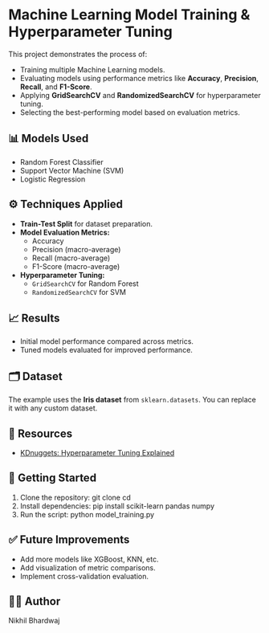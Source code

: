 # Machine Learning Model Training & Hyperparameter Tuning

This project demonstrates the process of:
- Training multiple Machine Learning models.
- Evaluating models using performance metrics like **Accuracy**, **Precision**, **Recall**, and **F1-Score**.
- Applying **GridSearchCV** and **RandomizedSearchCV** for hyperparameter tuning.
- Selecting the best-performing model based on evaluation metrics.

## 📊 Models Used
- Random Forest Classifier
- Support Vector Machine (SVM)
- Logistic Regression

## ⚙️ Techniques Applied
- **Train-Test Split** for dataset preparation.
- **Model Evaluation Metrics:** 
  - Accuracy
  - Precision (macro-average)
  - Recall (macro-average)
  - F1-Score (macro-average)
- **Hyperparameter Tuning:** 
  - `GridSearchCV` for Random Forest
  - `RandomizedSearchCV` for SVM

## 📈 Results
- Initial model performance compared across metrics.
- Tuned models evaluated for improved performance.

## 🗂 Dataset
The example uses the **Iris dataset** from `sklearn.datasets`. You can replace it with any custom dataset.

## 🔗 Resources
- [KDnuggets: Hyperparameter Tuning Explained](https://www.kdnuggets.com/hyperparameter-tuning-gridsearchcv-and-randomizedsearchcv-explained)

## 🏁 Getting Started
1. Clone the repository:
git clone <repository-url>
cd <repository-folder>
2. Install dependencies:
pip install scikit-learn pandas numpy
3. Run the script:
python model_training.py

## ✅ Future Improvements
- Add more models like XGBoost, KNN, etc.
- Add visualization of metric comparisons.
- Implement cross-validation evaluation.

## 👨‍💻 Author
Nikhil Bhardwaj
